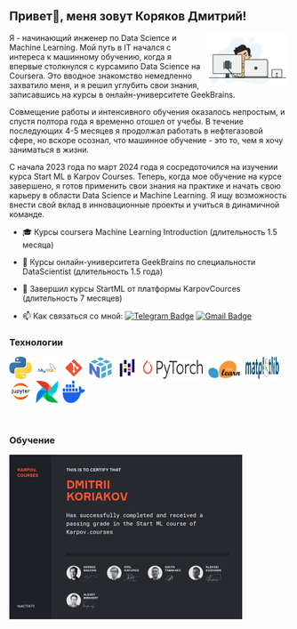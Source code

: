 <!--
**koryakovda/koryakovda** is a ✨ _special_ ✨ repository because its `README.md` (this file) appears on your GitHub profile.

Here are some ideas to get you started:

- 🔭 I’m currently working on ...
- 🌱 I’m currently learning ...
- 👯 I’m looking to collaborate on ...
- 🤔 I’m looking for help with ...
- 💬 Ask me about ...
- 📫 How to reach me: ...
- 😄 Pronouns: ...
- ⚡ Fun fact: ...
-->
## Привет👋, меня зовут Коряков Дмитрий!
<!--Intro Section-->
<img src="https://github.com/abhinav-bohra/abhinav-bohra/blob/main/intro.gif" width="30%" align="right">
Я - начинающий инженер по Data Science и Machine Learning. Мой путь в IT начался с интереса к машинному обучению, когда я впервые столкнулся с курсамипо Data Science на Coursera. Это вводное знакомство немедленно захватило меня, и я решил углубить свои знания, записавшись на курсы в онлайн-университете GeekBrains.

Совмещение работы и интенсивного обучения оказалось непростым, и спустя полтора года я временно отошел от учебы. В течение последующих 4-5 месяцев я продолжал работать в нефтегазовой сфере, но вскоре осознал, что машинное обучение - это то, чем я хочу заниматься в жизни.

С начала 2023 года по март 2024 года я сосредоточился на изучении курса Start ML в Karpov Courses. Теперь, когда мое обучение на курсе завершено, я готов применить свои знания на практике и начать свою карьеру в области Data Science и Machine Learning. Я ищу возможность внести свой вклад в инновационные проекты и учиться в динамичной команде.

- :mortar_board:  Курсы coursera Machine Learning Introduction (длительность 1.5 месяца)

- :brain:  Курсы онлайн-университета GeekBrains по специальности DataScientist (длительность 1.5 года)

- :seedling: Завершил курсы StartML от платформы KarpovCources (длительность 7 месяцев)

- :mailbox: Как связаться со мной: [![Telegram Badge](https://img.shields.io/badge/-Dmitrii_Koriakov-blue?style=flat&logo=Telegram&logoColor=white)](https://t.me/Dmitriy_Koryakov) [![Gmail Badge](https://img.shields.io/badge/-Gmail-red?style=flat&logo=Gmail&logoColor=white)](mailto:koryakovda@gmail.com)

<!--Skills Section-->
### Технологии
<p align="left">
    <img src="https://github.com/koryakovda/koryakovda/blob/main/icons/python-logo.png" alt="python" width="40" height="40" title="Python" />&nbsp;
    <img src="https://github.com/koryakovda/koryakovda/blob/main/icons/mysql.png" alt="Sql" width="40" height="40" title="MySQL" />&nbsp;
    <img src="https://github.com/koryakovda/koryakovda/blob/main/icons/git.svg" alt="Git" width="40" height="40" title="Git" />&nbsp;
    <img src="https://github.com/koryakovda/koryakovda/blob/main/icons/numpy.svg" alt="Numpy" width="40" height="40" title="NumPy" />&nbsp;
    <img src="https://github.com/koryakovda/koryakovda/blob/main/icons/pandas.svg" alt="Pandas" width="40" height="40" title="Pandas" />&nbsp;    
    <img src="https://github.com/koryakovda/koryakovda/blob/main/icons/pytorch.png" alt="PyTorch" width="110" height="35" title="PyTorch" />&nbsp;
    <img src="https://github.com/koryakovda/koryakovda/blob/main/icons/scikit learn.png" alt="Scikit Learn" width="60" height="40" title="scikit-learn" />&nbsp;
    <img src="https://github.com/koryakovda/koryakovda/blob/main/icons/matplotlib.svg" alt="Matplotlib" width="60" height="40" title="Matplotlib" />&nbsp;
    <img src="https://github.com/koryakovda/koryakovda/blob/main/icons/jupyter.png" alt="Jupyter" width="40" height="40" title="Jupyter" />&nbsp;
    <img src="https://github.com/koryakovda/koryakovda/blob/main/icons/airflow_transparent.png" alt="Airflow" width="40" height="40" title="Airflow" />&nbsp;
    <img src="https://github.com/koryakovda/koryakovda/blob/main/icons/docker-mark-blue.svg" alt="Docker" width="40" height="40" title="Docker" />&nbsp;
</p><br>


### Обучение

<p align="left">
    <a href="https://lab.karpov.courses/certificate/7d067bd1-25e0-462c-ac5c-012b54c03339/en/" title="Сертификат доступен по нажатию">
        <img src="https://github.com/koryakovda/koryakovda/blob/main/icons/StartML KC.jpg" alt="StartML" width="419" height="296" />
    </a>
</p>

<!--GitHub Section-->
<!--
### GitHub статистика:

<a href="http://www.github.com/koryakovda"><img src="https://github-readme-stats.vercel.app/api?username=koryakovda&show_icons=true&hide=&count_private=true&title_color=0891b2&text_color=ffffff&icon_color=0891b2&bg_color=1c1917&hide_border=true&show_icons=true" alt="KoriakovDmitrii's GitHub stats" /></a>

-->
